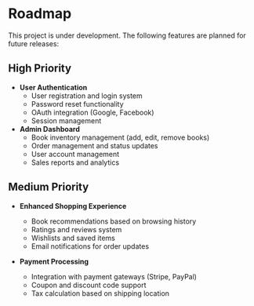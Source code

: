 # Roadmap

This project is under development. The following features are planned for future releases:

## High Priority

- **User Authentication**
  - User registration and login system
  - Password reset functionality
  - OAuth integration (Google, Facebook)
  - Session management
- **Admin Dashboard**
  - Book inventory management (add, edit, remove books)
  - Order management and status updates
  - User account management
  - Sales reports and analytics

## Medium Priority

- **Enhanced Shopping Experience**

  - Book recommendations based on browsing history
  - Ratings and reviews system
  - Wishlists and saved items
  - Email notifications for order updates

- **Payment Processing**
  - Integration with payment gateways (Stripe, PayPal)
  - Coupon and discount code support
  - Tax calculation based on shipping location
